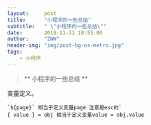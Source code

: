 ```yaml
---
layout:     post
title:      "小程序的一些总结"
subtitle:   " \"小程序的一些总结\""
date:       2019-11-11 18:55:00
author:     "ZWW"
header-img: "img/post-bg-os-metro.jpg"
tags:
    - 小程序
---
```


> ** 小程序的一些总结 **

变量定义。

    `${page}` 相当于定义变量page 注意是esc的`
    { value } = obj 相当于定义变量value = obj.value
        





        
